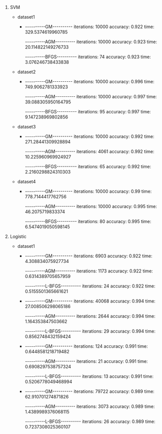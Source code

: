 1. SVM

   - dataset1

     - ----------GM----------
       iterations: 10000
       accuracy: 0.922
       time: 329.5374619960785

       ----------AGM----------
       iterations: 10000
       accuracy: 0.923
       time: 20.114822149276733

       ----------BFGS----------
       iterations: 74
       accuracy: 0.923
       time: 3.076246738433838

   - dataset2

     - ----------GM----------
       iterations: 10000
       accuracy: 0.996
       time: 749.9062781333923

       ----------AGM----------
       iterations: 10000
       accuracy: 0.997
       time: 39.088305950164795

       ----------BFGS----------
       iterations: 95
       accuracy: 0.997
       time: 9.147238969802856

   - dataset3

     - ----------GM----------
       iterations: 10000
       accuracy: 0.992
       time: 271.28441309928894

       ----------AGM----------
       iterations: 4061
       accuracy: 0.992
       time: 10.225960969924927

       ----------BFGS----------
       iterations: 65
       accuracy: 0.992
       time: 2.2160298824310303

   - dataset4

     - ----------GM----------
       iterations: 10000
       accuracy: 0.99
       time: 778.7144417762756

       ----------AGM----------
       iterations: 10000
       accuracy: 0.995
       time: 46.2075719833374

       ----------BFGS----------
       iterations: 80
       accuracy: 0.995
       time: 6.5474019050598145

2. Logistic

   - dataset1

     - ----------GM----------
       iterations: 6903
       accuracy: 0.922
       time: 4.308834075927734

       ----------AGM----------
       iterations: 1173
       accuracy: 0.922
       time: 0.6314389705657959

       ----------L-BFGS----------
       iterations: 24
       accuracy: 0.922
       time: 0.5155501365661621

     - ----------GM----------
       iterations: 40068
       accuracy: 0.994
       time: 27.008506298065186

       ----------AGM----------
       iterations: 2644
       accuracy: 0.994
       time: 1.164353847503662

       ----------L-BFGS----------
       iterations: 29
       accuracy: 0.994
       time: 0.8562748432159424

     - ----------GM----------
       iterations: 124
       accuracy: 0.991
       time: 0.6448581218719482

       ----------AGM----------
       iterations: 21
       accuracy: 0.991
       time: 0.6908297538757324

       ----------L-BFGS----------
       iterations: 13
       accuracy: 0.991
       time: 0.5206778049468994

     - ----------GM----------
       iterations: 79722
       accuracy: 0.989
       time: 62.910701274871826

       ----------AGM----------
       iterations: 3073
       accuracy: 0.989
       time: 1.4389989376068115

       ----------L-BFGS----------
       iterations: 26
       accuracy: 0.989
       time: 0.7237308025360107

       

